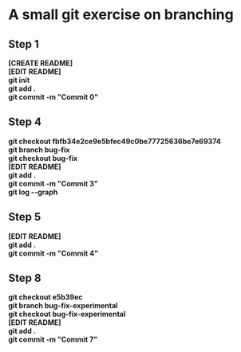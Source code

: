 # A small git exercise on branching

## Step 1

**[CREATE README]**  
**[EDIT README]**  
**git init**  
**git add .**  
**git commit -m "Commit 0"**

## Step 4

**git checkout fbfb34e2ce9e5bfec49c0be77725636be7e69374**  
**git branch bug-fix**  
**git checkout bug-fix**  
**[EDIT README]**  
**git add .**  
**git commit -m "Commit 3"**  
**git log --graph**

## Step 5

**[EDIT README]**  
**git add .**  
**git commit -m "Commit 4"**

## Step 8

**git checkout e5b39ec**  
**git branch bug-fix-experimental**  
**git checkout bug-fix-experimental**  
**[EDIT README]**  
**git add .**  
**git commit -m "Commit 7"**
